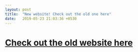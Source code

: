 ```yaml
---
layout: post
title:  "New website! Check out the old one here"
date:   2019-05-23 21:03:36 +0530
---
```


# [Check out the old website here](https://old.mattoestreich.com)
